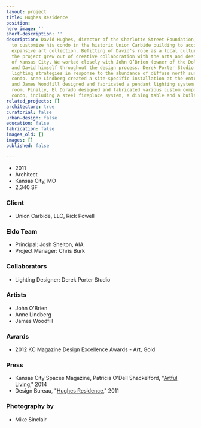 ```yaml
---
layout: project
title: Hughes Residence
position: 
hero_image: ''
short-description: ''
description: David Hughes, director of the Charlotte Street Foundation, asked El Dorado
  to customize his condo in the historic Union Carbide building to accomodate his
  expansive art collection. Befitting of David’s role as a local cultural leader,
  the project grew out of creative collaboration with the arts and design community
  of Kansas City. We worked closely with John O’Brien (owner of the Dolphin gallery),
  and David himself throughout the design process. Derek Porter Studio developed ambient
  lighting strategies in response to the abundance of diffuse north sunlight in the
  condo. Anne Lindberg created a site-specific installation at the entry vestibule
  and James Woodfill designed and fabricated a pendant lighting system for the dining
  room. Finally, El Dorado designed and fabricated various custom components for the
  condo, including a steel fireplace system, a dining table and a built-in desk.
related_projects: []
architecture: true
curatorial: false
urban-design: false
education: false
fabrication: false
images_old: []
images: []
published: false

---
```

* 2011
* Architect
* Kansas City, MO
* 2,340 SF

### Client

* Union Carbide, LLC, Rick Powell

### Eldo Team

* Principal: Josh Shelton, AIA
* Project Manager: Chris Burk

### Collaborators

* Lighting Designer: Derek Porter Studio

### Artists

* John O'Brien
* Anne Lindberg
* James Woodfill

### Awards

* 2012 KC Magazine Design Excellence Awards - Art, Gold

### Press

* Kansas City Spaces Magazine, Patricia O'Dell Shackelford, "[Artful Living](assets.ctfassets.net/7ceafwpo4r5g/2NzZZYM16mspS0LpktBnli/da3804a5f11ec02216a78a544945175c/2014-Spaces_Magazine-Hughes_Residence.pdf)," 2014
* Design Bureau, "[Hughes Residence](assets.ctfassets.net/7ceafwpo4r5g/267234WgBPrT7Dhmu5p9HD/3c0a4f447d99f7666f8b0374dd7c3adf/2011-Design_Bureau-Kansas_City_Overhaul-Hughes_Residence_and_Woodruff_Sweitzer.pdf)," 2011

### Photography by

* Mike Sinclair